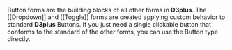 Button forms are the building blocks of all other forms in **D3plus**. The [[Dropdown]] and [[Toggle]] forms are created applying custom behavior to standard **D3plus** Buttons. If you just need a single clickable button that conforms to the standard of the other forms, you can use the Button type directly.
